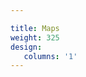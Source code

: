 ```yaml
---

title: Maps
weight: 325
design:
   columns: '1'
---
```


<body>
  <script type="text/javascript" id="clustrmaps" src="//clustrmaps.com/map_v2.js?d=NYcYaNXAzcLVwspiPWtrn9MSUaGslDIuN8grHSJbAH4&cl=ffffff&w=a"></script>
 <body>
